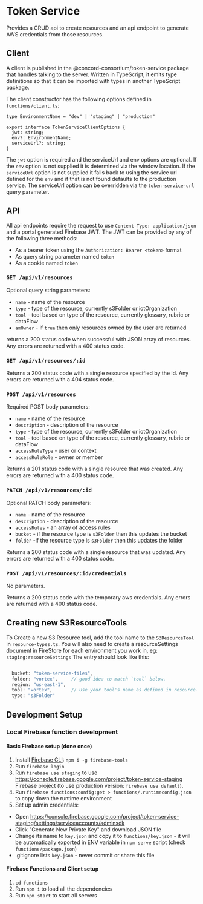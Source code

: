# Token Service

Provides a CRUD api to create resources and an api endpoint to generate AWS credentials from those resources.

## Client

A client is published in the @concord-consortium/token-service package that handles talking to the server.  Written in TypeScript, it emits type definitions so that it can be imported with types in another TypeScript package.

The client constructor has the following options defined in `functions/client.ts`:

```
type EnvironmentName = "dev" | "staging" | "production"

export interface TokenServiceClientOptions {
  jwt: string;
  env?: EnvironmentName;
  serviceUrl?: string;
}
```

The `jwt` option is required and the serviceUrl and env options are optional.  If the `env` option is not supplied it is determined via the window location.  If the `serviceUrl` option is not supplied it falls back to using the service url defined for the `env` and if that is not found defaults to the production service.  The serviceUrl option can be overridden via the `token-service-url` query parameter.

## API

All api endpoints require the request to use `Content-Type: application/json` and a portal generated Firebase JWT.  The JWT can be provided by any of the following three methods:

- As a bearer token using the `Authorization: Bearer <token>` format
- As query string parameter named `token`
- As a cookie named `token`

### `GET /api/v1/resources`

Optional query string parameters:

- `name` - name of the resource
- `type` - type of the resource, currently s3Folder or iotOrganization
- `tool` - tool based on type of the resource, currently glossary, rubric or dataFlow
- `amOwner` - if `true` then only resources owned by the user are returned

returns a 200 status code when successful with JSON array of resources.  Any errors are returned with a 400 status code.

### `GET /api/v1/resources/:id`

Returns a 200 status code with a single resource specified by the id.  Any errors are returned with a 404 status code.

### `POST /api/v1/resources`

Required POST body parameters:

- `name` - name of the resource
- `description` - description of the resource
- `type` - type of the resource, currently s3Folder or iotOrganization
- `tool` - tool based on type of the resource, currently glossary, rubric or dataFlow
- `accessRuleType` - user or context
- `accessRuleRole` - owner or member

Returns a 201 status code with a single resource that was created.  Any errors are returned with a 400 status code.

### `PATCH /api/v1/resources/:id`

Optional PATCH body parameters:

- `name` - name of the resource
- `description` - description of the resource
- `accessRules` - an array of access rules
- `bucket` - if the resource type is `s3Folder` then this updates the bucket
- `folder` -if the resource type is `s3Folder` then this updates the folder

Returns a 200 status code with a single resource that was updated.  Any errors are returned with a 400 status code.

### `POST /api/v1/resources/:id/credentials`

No parameters.

Returns a 200 status code with the temporary aws credentials.  Any errors are returned with a 400 status code.


## Creating new S3ResourceTools

To Create a new S3 Resource tool, add the tool name to the `S3ResourceTool` in
`resource-types.ts`. You will also need to create a resourceSettings document
in FireStore for each environment you work in, eg: `staging:resourceSettings`
The entry should look like this:

```javascript

  bucket: "token-service-files",
  folder: "vortex",     // good idea to match `tool` below.
  region: "us-east-1",
  tool: "vortex",       // Use your tool's name as defined in resource-types.ts
  type: "s3Folder"

```

## Development Setup

### Local Firebase function development

#### Basic Firebase setup (done once)

1. Install [Firebase CLI](https://firebase.google.com/docs/cli#mac-linux-npm): `npm i -g firebase-tools`  
2. Run `firebase login`
3. Run `firebase use staging` to use https://console.firebase.google.com/project/token-service-staging Firebase project (to use production version: `firebase use default`).
4. Run `firebase functions:config:get > functions/.runtimeconfig.json` to copy down the runtime environment
5. Set up admin credentials:
  - Open https://console.firebase.google.com/project/token-service-staging/settings/serviceaccounts/adminsdk
  - Click "Generate New Private Key" and download JSON file
  - Change its name to `key.json` and copy it to `functions/key.json` - it will be automatically exported in ENV variable in `npm serve` script (check `functions/package.json`)
  - .gitignore lists `key.json` - never commit or share this file


#### Firebase Functions and Client setup

1. `cd functions` 
2. Run `npm i` to load all the dependencies
3. Run `npm start` to start all servers
